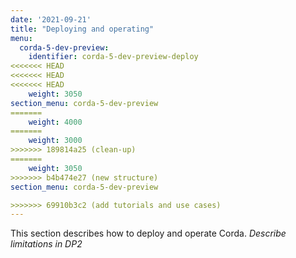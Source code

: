 ```yaml
---
date: '2021-09-21'
title: "Deploying and operating"
menu:
  corda-5-dev-preview:
    identifier: corda-5-dev-preview-deploy
<<<<<<< HEAD
<<<<<<< HEAD
<<<<<<< HEAD
    weight: 3050
section_menu: corda-5-dev-preview
=======
    weight: 4000
=======
    weight: 3000
>>>>>>> 189814a25 (clean-up)
=======
    weight: 3050
>>>>>>> b4b474e27 (new structure)
section_menu: corda-5-dev-preview

>>>>>>> 69910b3c2 (add tutorials and use cases)
---
```

This section describes how to deploy and operate Corda.
*Describe limitations in DP2*
